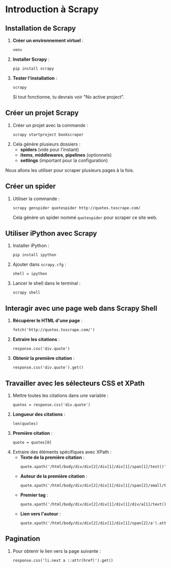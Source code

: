 # Introduction à Scrapy

## Installation de Scrapy
1. **Créer un environnement virtuel** : 
   ```
   venv
   ```
2. **Installer Scrapy** : 
   ```
   pip install scrapy
   ```
3. **Tester l'installation** : 
   ```
   scrapy
   ```
   Si tout fonctionne, tu devrais voir "No active project".

## Créer un projet Scrapy
1. Créer un projet avec la commande : 
   ```
   scrapy startproject bookscraper
   ```
2. Cela génère plusieurs dossiers :
   - **spiders** (vide pour l'instant)
   - **items**, **middlewares**, **pipelines** (optionnels)
   - **settings** (important pour la configuration)

Nous allons les utiliser pour scraper plusieurs pages à la fois.

## Créer un spider
1. Utiliser la commande :
   ```
   scrapy genspider quotespider http://quotes.toscrape.com/
   ```
   Cela génère un spider nommé `quotespider` pour scraper ce site web.

## Utiliser iPython avec Scrapy
1. Installer iPython : 
   ```
   pip install ipython
   ```
2. Ajouter dans `scrapy.cfg` :
   ```
   shell = ipython
   ```
3. Lancer le shell dans le terminal : 
   ```
   scrapy shell
   ```

## Interagir avec une page web dans Scrapy Shell
1. **Récupérer le HTML d'une page** :
   ```
   fetch('http://quotes.toscrape.com/')
   ```
2. **Extraire les citations** :
   ```
   response.css('div.quote')
   ```
3. **Obtenir la première citation** :
   ```
   response.css('div.quote').get()
   ```

## Travailler avec les sélecteurs CSS et XPath
1. Mettre toutes les citations dans une variable : 
   ```
   quotes = response.css('div.quote')
   ```
2. **Longueur des citations** :
   ```
   len(quotes)
   ```
3. **Première citation** :
   ```
   quote = quotes[0]
   ```
4. Extraire des éléments spécifiques avec XPath :
   - **Texte de la première citation** : 
     ```
     quote.xpath('/html/body/div/div[2]/div[1]/div[1]/span[1]/text()').get()
     ```
   - **Auteur de la première citation** : 
     ```
     quote.xpath('/html/body/div/div[2]/div[1]/div[1]/span[2]/small/text()').get()
     ```
   - **Premier tag** : 
     ```
     quote.xpath('/html/body/div/div[2]/div[1]/div[1]/div/a[1]/text()').get()
     ```
   - **Lien vers l'auteur** : 
     ```
     quote.xpath('/html/body/div/div[2]/div[1]/div[1]/span[2]/a').attrib["href"]
     ```

## Pagination
1. Pour obtenir le lien vers la page suivante :
   ```
   response.css('li.next a ::attr(href)').get()
   ```